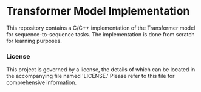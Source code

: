 # Transformer Model Implementation
This repository contains a C/C++ implementation of the Transformer model for sequence-to-sequence tasks. The implementation is done from scratch for learning purposes.

### License
This project is governed by a license, the details of which can be located in the accompanying file named 'LICENSE.' Please refer to this file for comprehensive information.